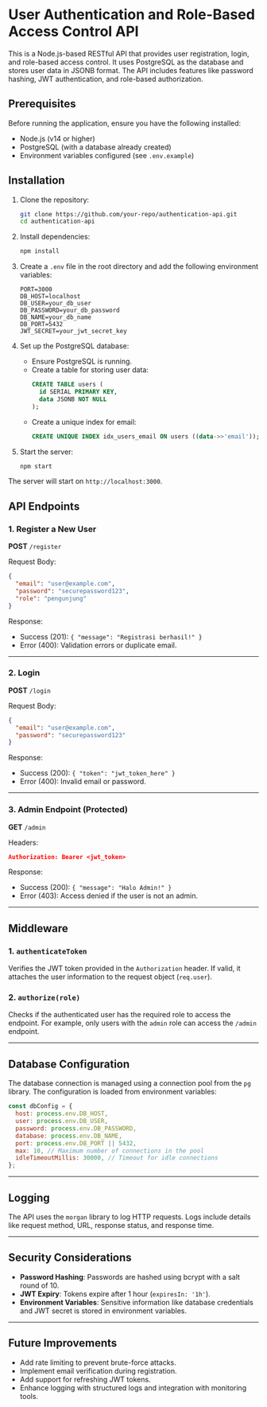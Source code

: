 
# User Authentication and Role-Based Access Control API

This is a Node.js-based RESTful API that provides user registration, login, and role-based access control. It uses PostgreSQL as the database and stores user data in JSONB format. The API includes features like password hashing, JWT authentication, and role-based authorization.

## Prerequisites

Before running the application, ensure you have the following installed:

- Node.js (v14 or higher)
- PostgreSQL (with a database already created)
- Environment variables configured (see `.env.example`)

## Installation

1. Clone the repository:
   ```bash
   git clone https://github.com/your-repo/authentication-api.git
   cd authentication-api
   ```

2. Install dependencies:
   ```bash
   npm install
   ```

3. Create a `.env` file in the root directory and add the following environment variables:
   ```env
   PORT=3000
   DB_HOST=localhost
   DB_USER=your_db_user
   DB_PASSWORD=your_db_password
   DB_NAME=your_db_name
   DB_PORT=5432
   JWT_SECRET=your_jwt_secret_key
   ```

4. Set up the PostgreSQL database:
   - Ensure PostgreSQL is running.
   - Create a table for storing user data:
     ```sql
     CREATE TABLE users (
       id SERIAL PRIMARY KEY,
       data JSONB NOT NULL
     );
     ```
    - Create a unique index for email:
	  ```sql
	  CREATE UNIQUE INDEX idx_users_email ON users ((data->>'email'));
	  ```

5. Start the server:
   ```bash
   npm start
   ```

The server will start on `http://localhost:3000`.

## API Endpoints

### 1. Register a New User
**POST** `/register`

Request Body:
```json
{
  "email": "user@example.com",
  "password": "securepassword123",
  "role": "pengunjung"
}
```

Response:
- Success (201): `{ "message": "Registrasi berhasil!" }`
- Error (400): Validation errors or duplicate email.

---

### 2. Login
**POST** `/login`

Request Body:
```json
{
  "email": "user@example.com",
  "password": "securepassword123"
}
```

Response:
- Success (200): `{ "token": "jwt_token_here" }`
- Error (400): Invalid email or password.

---

### 3. Admin Endpoint (Protected)
**GET** `/admin`

Headers:
```json
Authorization: Bearer <jwt_token>
```

Response:
- Success (200): `{ "message": "Halo Admin!" }`
- Error (403): Access denied if the user is not an admin.

---

## Middleware

### 1. `authenticateToken`
Verifies the JWT token provided in the `Authorization` header. If valid, it attaches the user information to the request object (`req.user`).

### 2. `authorize(role)`
Checks if the authenticated user has the required role to access the endpoint. For example, only users with the `admin` role can access the `/admin` endpoint.

---

## Database Configuration

The database connection is managed using a connection pool from the `pg` library. The configuration is loaded from environment variables:

```javascript
const dbConfig = {
  host: process.env.DB_HOST,
  user: process.env.DB_USER,
  password: process.env.DB_PASSWORD,
  database: process.env.DB_NAME,
  port: process.env.DB_PORT || 5432,
  max: 10, // Maximum number of connections in the pool
  idleTimeoutMillis: 30000, // Timeout for idle connections
};
```

---

## Logging

The API uses the `morgan` library to log HTTP requests. Logs include details like request method, URL, response status, and response time.

---

## Security Considerations

- **Password Hashing**: Passwords are hashed using bcrypt with a salt round of 10.
- **JWT Expiry**: Tokens expire after 1 hour (`expiresIn: '1h'`).
- **Environment Variables**: Sensitive information like database credentials and JWT secret is stored in environment variables.

---

## Future Improvements

- Add rate limiting to prevent brute-force attacks.
- Implement email verification during registration.
- Add support for refreshing JWT tokens.
- Enhance logging with structured logs and integration with monitoring tools.
